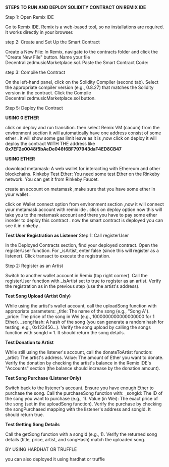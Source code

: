 **STEPS TO RUN AND DEPLOY SOLIDITY CONTRACT ON REMIX IDE** 





Step 1: Open Remix IDE

Go to Remix IDE.
Remix is a web-based tool, so no installations are required. It works directly in your browser.


step 2: Create and Set Up the Smart Contract

Create a New File:
In Remix, navigate to the contracts folder and click the "Create New File" button.
Name your file DecentralizedmusicMarketplace.sol.
Paste the Smart Contract Code:



  step 3: Compile the Contract

On the left-hand panel, click on the Solidity Compiler (second tab).
Select the appropriate compiler version (e.g., 0.8.27) that matches the Solidity version in the contract.
Click the Compile DecentralizedmusicMarketplace.sol button.


Step 5: Deploy the Contract


**USING 0 ETHER**


click on deploy and run transition.
then select Remix VM (cacum) from the environment section it will automatically have one address consist of some ether .
it will show some gas limit leave as it is ,now click on deploy it will deploy the contract WITH THE address like **0x7EF2e0048f5bAeDe046f6BF797943daF4ED8CB47**

**USING ETHER**

download 
metamask: A web wallet for interacting with Ethereum and other blockchains.
Rinkeby Test Ether: You need some test Ether on the Rinkeby network. You can get it from Rinkeby Faucet.

 create an account on metamask  ,make sure that you have some ether in your wallet .

 click on Wallet connect option from environment section ,now it will connect your metamask account with remix ide .
 click on deploy option now this will take you to the metamask account and there you have to pay some ether inorder to deploy this contract .
 now the smart contract is deployed you can see it in rinkeby .


  **Test User Registration as Listener**
Step 1: Call registerUser

In the Deployed Contracts section, find your deployed contract.
Open the registerUser function.
For _isArtist, enter false (since this will register as a listener).
Click transact to execute the registration.


Step 2: Register as an Artist

Switch to another wallet account in Remix (top right corner).
Call the registerUser function with _isArtist set to true to register as an artist.
Verify the registration as in the previous step (use the artist's address).

 **Test Song Upload (Artist Only)**

 
While using the artist's wallet account, call the uploadSong function with appropriate parameters:
_title: The name of the song (e.g., "Song A").
_price: The price of the song in Wei (e.g., 1000000000000000000 for 1 Ether).
_songHash: A hash of the song (you can generate a random hash for testing, e.g., 0x123456...).
Verify the song upload by calling the songs function with songId = 1. It should return the song details.

**Test Donation to Artist**


While still using the listener's account, call the donateToArtist function:
_artist: The artist's address.
Value: The amount of Ether you want to donate.
Verify the donation by checking the artist's balance in the Remix IDE's "Accounts" section (the balance should increase by the donation amount).


**Test Song Purchase (Listener Only)**


Switch back to the listener's account.
Ensure you have enough Ether to purchase the song. Call the purchaseSong function with:
_songId: The ID of the song you want to purchase (e.g., 1).
Value (in Wei): The exact price of the song (set in the uploadSong function).
Verify the purchase by checking the songPurchased mapping with the listener's address and songId. It should return true.


**Test Getting Song Details**


Call the getSong function with a songId (e.g., 1).
Verify the returned song details (title, price, artist, and songHash) match the uploaded song.



 BY USING HARDHAT OR TRUFFLE 

 you can also deployed it using hardhat or truffle 
 





